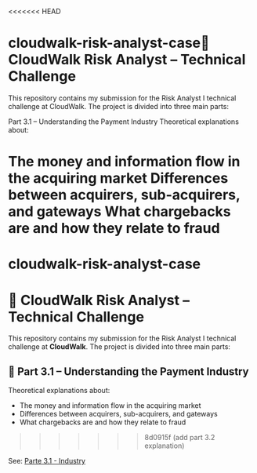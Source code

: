 <<<<<<< HEAD
# cloudwalk-risk-analyst-case🚀 CloudWalk Risk Analyst – Technical Challenge
This repository contains my submission for the Risk Analyst I technical challenge at CloudWalk. The project is divided into three main parts:

 Part 3.1 – Understanding the Payment Industry
Theoretical explanations about:

The money and information flow in the acquiring market
Differences between acquirers, sub-acquirers, and gateways
What chargebacks are and how they relate to fraud
=======
# cloudwalk-risk-analyst-case
# 🚀 CloudWalk Risk Analyst – Technical Challenge

This repository contains my submission for the Risk Analyst I technical challenge at **CloudWalk**. The project is divided into three main parts:

## 📖 Part 3.1 – Understanding the Payment Industry
Theoretical explanations about:
- The money and information flow in the acquiring market
- Differences between acquirers, sub-acquirers, and gateways
- What chargebacks are and how they relate to fraud
>>>>>>> 8d0915f (add part 3.2 explanation)

See: [Parte 3.1 - Industry](3.1_theory/part-3.1-industry.md)
